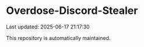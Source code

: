 # Overdose-Discord-Stealer

Last updated: 2025-06-17 21:17:30

This repository is automatically maintained.
